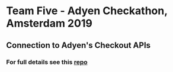 # Team Five - Adyen Checkathon, Amsterdam 2019

## Connection to Adyen's Checkout APIs

### For full details see this [repo](https://github.com/sdurighello/team5-adyen-vue)